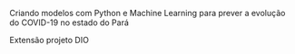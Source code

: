 Criando modelos com Python e Machine Learning para prever a evolução do COVID-19 no estado do Pará

Extensão projeto DIO
